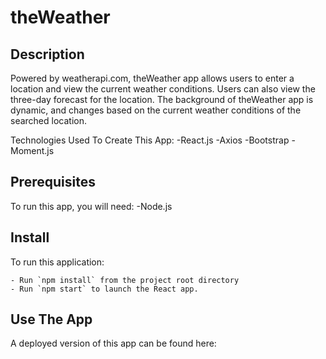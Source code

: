 # theWeather

## Description

Powered by weatherapi.com, theWeather app allows users to enter a location and view the current weather conditions. Users can also view the three-day forecast for the location. The background of theWeather app is dynamic, and changes based on the current weather conditions of the searched location.

Technologies Used To Create This App:
-React.js
-Axios
-Bootstrap
-Moment.js

## Prerequisites

To run this app, you will need:
-Node.js

## Install

To run this application:

    - Run `npm install` from the project root directory
    - Run `npm start` to launch the React app.

## Use The App

A deployed version of this app can be found here:
